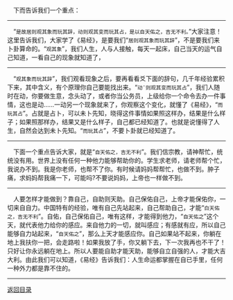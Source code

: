 &emsp;下而告诉我们一个重点：
___
&emsp;“``是故居则观其象而玩其辞，动则观其变而玩其占，是以自天佑之，吉无不利。``”大家注意！这里告诉我们，大家学了《易经》，是要我们“``居则观其象而玩其辞``”，不是要我们来卜卦算命的。“``观其象``”，我们人生，人与人接触，每天一起床，自己当天的运气自己知道，一看自己的现象就知道了，
___
&emsp;“``观其象而玩其辞``”，我们观看现象之后，要再看看爻下面的辞句，几千年经验累积下来，其中含义，有个原理你自己要能找出来。“``动¨则观其变而玩其占``”，我们人随时在动，你要做生意，念头动了，或者你当公务员，上级给你一个命令去办一件事情，这也是动……一动另一个现象就来了，你观察这个变化，就懂了《易经》，“``而玩其占``”。占就是占卜，可以未卜先知，晓得这件事情如果照这样办，结果是什么样子；如果照那样办，结果又是什么样子，自己都已经知道了。也就是说懂得了人生，自然会达到未卜先知。“``而玩其占``”，不要卜卦就已经知道了。
___
&emsp;下面一个重点告诉大家，就是“``自天佑之，吉无不利``”。我们信宗教，请神帮忙，统统没有用。世界上没有任何一种他力能够帮助你的。学生求老师，请老师帮个忙，我说办不到。我是你老师，也帮不了你。有时候请妈妈帮帮忙，也做不到。肿子痛，求蚂妈帮我痛一下，可能吗?不要说妈妈，上帝也一样做不到。
___
&emsp;人要怎样才能做到？靠自己，自助则天助。自己保佑自己，上帝才能保佑你，一切来自自力。中国特有的经验，唯有自己先站起来，自己帮助自己，才能“``白天佑之，吉无不利``”。自佑，自己保佑自己，唯有这样，才能得到他力，“``自天佑之``”这个天，就代表他力给你的感应。来自他力的一切，就叫感应；有感就有应，所以自己能够自力站起来，“``自天佑之``”，那么上天才能感应你。自己如果站不起来，你躺在地上我扶你一把，会走路啦！如果我放了手，你又躺下去，下一次我再也不干了！只好让你永远躺在地上。所以人要能自助才能天助，能够自立自强的人，才能大吉大利。由此我们可以知道，《易经》告诉我们：人生命运都掌握在自已手里，任何一种外力都是靠不住的。
___
[返回目录](../../master/README.md#目录)